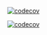 [![codecov](https://coverage.dubizzlecloud.com/gle/olx:dubizzle:developers:mobile:ios/ios-dubizzle-horizontal/branch/develop/graph/badge.svg?token=VyLdB2KPbn)](https://coverage.dubizzlecloud.com/gle/olx:dubizzle:developers:mobile:ios/ios-dubizzle-horizontal)

[![codecov](https://coverage.dubizzlecloud.com/gle/olx:dubizzle:developers:mobile:ios/ios-dubizzle-property/branch/develop/graphs/commits.svg?token=BSz54XIPT5)](https://coverage.dubizzlecloud.com/gle/olx:dubizzle:developers:mobile:android/android-dubizzle-property)
